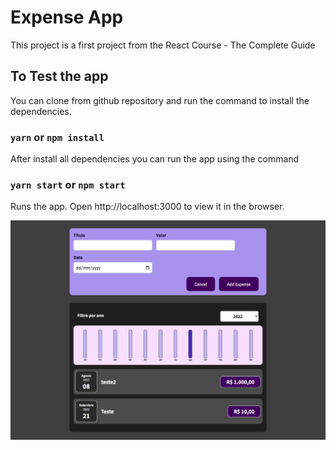 # Expense App

This project is a first project from the React Course - The Complete Guide

## To Test the app

You can clone from github repository and run the command to install the dependencies.

### `yarn` or `npm install`

After install all dependencies you can run the app using the command

### `yarn start` or `npm start`

Runs the app.
Open http://localhost:3000 to view it in the browser.

![Screenshot](/public/screenshot.png)
